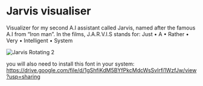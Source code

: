# Jarvis visualiser

Visualizer for my second A.I assistant called Jarvis, named after the famous A.I from “Iron man”. 
In the films, J.A.R.V.I.S stands for: Just • A • Rather • Very • Intelligent • System
 
![Jarvis Rotating 2](https://github.com/BenKnighton/Jarvis-Visualizer/assets/131706686/a552b0ff-4b29-40b8-a5f9-b76c19c867a7)

you will also need to install this font in your system: https://drive.google.com/file/d/1gShfiKdM5BYfPkcMdcWsSvlrfi1WzfJw/view?usp=sharing
